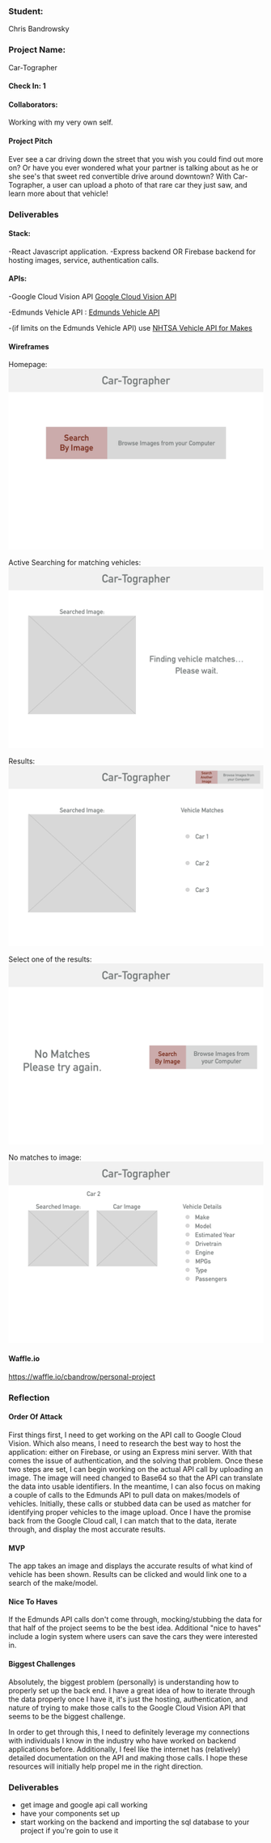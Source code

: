 ### Student:
Chris Bandrowsky

### Project Name:  
Car-Tographer

#### Check In: 1  

#### Collaborators:  
Working with my very own self.

#### Project Pitch  
Ever see a car driving down the street that you wish you could find out more on? Or have you ever wondered what your partner is talking about as he or she see's that sweet red convertible drive around downtown? With Car-Tographer, a user can upload a photo of that rare car they just saw, and learn more about that vehicle!

### Deliverables  

#### Stack:
-React Javascript application.
-Express backend OR Firebase backend for hosting images, service, authentication calls.

#### APIs:  
-Google Cloud Vision API [Google Cloud Vision API](https://cloud.google.com/vision/)

-Edmunds Vehicle API : [Edmunds Vehicle API](http://edmunds.mashery.com/io-docs)

-(if limits on the Edmunds Vehicle API) use [NHTSA Vehicle API for Makes](https://vpic.nhtsa.dot.gov/api/)

#### Wireframes  

Homepage:
![Homepage](./images/homepage.png)

Active Searching for matching vehicles:
![Active Searching](./images/searching.png)

Results:
![Results](./images/results.png)

Select one of the results:
![Selected Vehicle](./images/no-matches.png)

No matches to image:
![No Matches](./images/selected-vehicle.png)

#### Waffle.io
https://waffle.io/cbandrow/personal-project  

### Reflection  

#### Order Of Attack  
First things first, I need to get working on the API call to Google Cloud Vision. Which also means, I need to research the best way to host the application: either on Firebase, or using an Express mini server. With that comes the issue of authentication, and the solving that problem.
Once these two steps are set, I can begin working on the actual API call by uploading an image. The image will need changed to Base64 so that the API can translate the data into usable identifiers.
In the meantime, I can also focus on making a couple of calls to the Edmunds API to pull data on makes/models of vehicles. Initially, these calls or stubbed data can be used as matcher for identifying proper vehicles to the image upload.
Once I have the promise back from the Google Cloud call, I can match that to the data, iterate through, and display the most accurate results.

#### MVP

The app takes an image and displays the accurate results of what kind of vehicle has been shown. Results can be clicked and would link one to a search of the make/model.

#### Nice To Haves   

If the Edmunds API calls don't come through, mocking/stubbing the data for that half of the project seems to be the best idea.
Additional "nice to haves" include a login system where users can save the cars they were interested in.

#### Biggest Challenges  

Absolutely, the biggest problem (personally) is understanding how to properly set up the back end. I have a great idea of how to iterate through the data properly once I have it, it's just the hosting, authentication, and nature of trying to make those calls to the Google Cloud Vision API that seems to be the biggest challenge.

In order to get through this, I need to definitely leverage my connections with individuals I know in the industry who have worked on backend applications before. Additionally, I feel like the internet has (relatively) detailed documentation on the API and making those calls. I hope these resources will initially help propel me in the right direction.

### Deliverables

* get image and google api call working
* have your components set up
* start working on the backend and importing the sql database to your project if you're goin to use it

